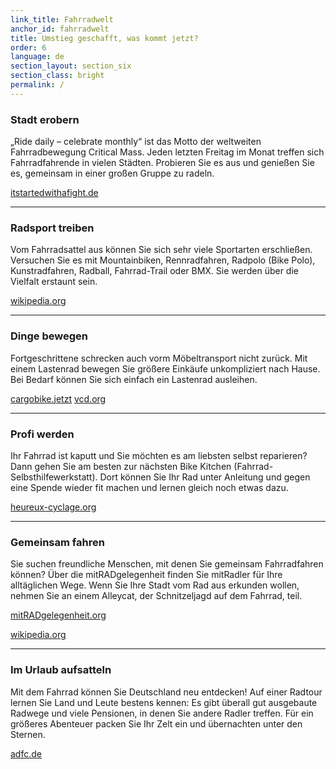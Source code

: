 ```yaml
---
link_title: Fahrradwelt
anchor_id: fahrradwelt
title: Umstieg geschafft, was kommt jetzt?
order: 6
language: de
section_layout: section_six
section_class: bright
permalink: /
---
```


### Stadt erobern
„Ride daily – celebrate monthly“ ist das Motto der weltweiten Fahrradbewegung Critical Mass. Jeden letzten Freitag im Monat treffen sich Fahrradfahrende in vielen Städten. Probieren Sie es aus und genießen Sie es, gemeinsam in einer großen Gruppe zu radeln.

<a href="http://itstartedwithafight.de/critical-mass-deutschland/" target="_blank">itstartedwithafight.de</a>

***

### Radsport treiben
Vom Fahrradsattel aus können Sie sich sehr viele Sportarten erschließen.  Versuchen Sie es mit Mountainbiken, Rennradfahren, Radpolo (Bike Polo), Kunstradfahren, Radball, Fahrrad-Trail oder BMX. Sie werden über die Vielfalt erstaunt sein.

<a href="https://de.wikipedia.org/wiki/Radpolo" target="_blank">wikipedia.org</a>

***

### Dinge bewegen
Fortgeschrittene schrecken auch vorm Möbeltransport nicht zurück. Mit einem Lastenrad bewegen Sie größere Einkäufe unkompliziert nach Hause. Bei Bedarf können Sie sich einfach ein Lastenrad ausleihen.

<a href="http://cargobike.jetzt/sharing-angebote/" target="_blank">cargobike.jetzt</a>
<a href="https://www.vcd.org/themen/radverkehr/lastenraeder/" target="_blank">vcd.org</a>

***

### Profi werden
Ihr Fahrrad ist kaputt und Sie möchten es am liebsten selbst reparieren? Dann gehen Sie am besten zur nächsten Bike Kitchen (Fahrrad-Selbsthilfewerkstatt). Dort können Sie Ihr Rad unter Anleitung und gegen eine Spende wieder fit machen und lernen gleich noch etwas dazu.

<a href="http://www.heureux-cyclage.org/Les-ateliers-velo-dans-le-monde.html?lang=en" target="_blank">heureux-cyclage.org</a>

***

### Gemeinsam fahren
Sie suchen freundliche Menschen, mit denen Sie gemeinsam Fahrradfahren können? Über die mitRADgelegenheit finden Sie mitRadler für Ihre alltäglichen Wege. Wenn Sie Ihre Stadt  vom Rad aus erkunden wollen, nehmen Sie an einem Alleycat, der Schnitzeljagd auf dem Fahrrad, teil.

<a href="http://mitradgelegenheit.org/die-mitradgelegenheit/" target="_blank">mitRADgelegenheit.org</a>


<a href="https://de.wikipedia.org/wiki/Alleycat" target="_blank">wikipedia.org</a>

***

### Im Urlaub aufsatteln
Mit dem Fahrrad können Sie Deutschland neu entdecken! Auf einer Radtour lernen Sie Land und Leute bestens kennen: Es gibt überall gut ausgebaute Radwege und viele Pensionen, in denen Sie andere Radler treffen. Für ein größeres Abenteuer packen Sie Ihr Zelt ein und übernachten unter den Sternen.


<a href="http://www.adfc.de/ausruestung/checkliste-fuer-den-fahrradurlaub" target="_blank">adfc.de</a>
